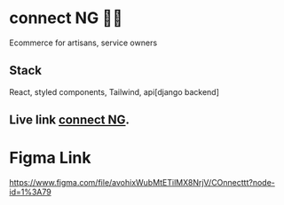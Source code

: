 # connect NG 👷‍♂️
Ecommerce for artisans, service owners

## Stack
React, styled components, Tailwind, api[django backend]

## Live link [connect NG](https://connecttng.netlify.app/).

# Figma Link
https://www.figma.com/file/avohixWubMtETilMX8NrjV/COnnecttt?node-id=1%3A79
